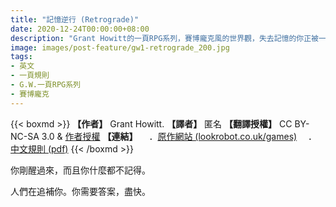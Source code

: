 ```yaml
---
title: "記憶逆行 (Retrograde)"
date: 2020-12-24T00:00:00+08:00
description: "Grant Howitt的一頁RPG系列，賽博龐克風的世界觀，失去記憶的你正被一群人追殺，你必須盡快找出答案！"
image: images/post-feature/gw1-retrograde_200.jpg
tags: 
- 英文
- 一頁規則
- G.W.一頁RPG系列
- 賽博龐克
---
```

{{< boxmd >}}
**【作者】** Grant Howitt.
**【譯者】** 匿名
**【翻譯授權】** CC BY-NC-SA 3.0 & [作者授權](https://i.imgur.com/IIwihdK.png)
**【連結】**
　．[原作網站 (lookrobot.co.uk/games)](http://lookrobot.co.uk/games)
　．[中文規則 (pdf)](https://1drv.ms/b/s!AlVnp25n8GcTg_ZHbalJZ9XSDa7FSw)
{{< /boxmd >}}

你剛醒過來，而且你什麼都不記得。

人們在追補你。你需要答案，盡快。